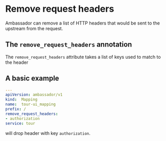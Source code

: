 # Remove request headers

Ambassador can remove a list of HTTP headers that would be sent to the upstream from the request.

## The `remove_request_headers` annotation

The `remove_request_headers` attribute takes a list of keys used to match to the header

## A basic example

```yaml
---
apiVersion: ambassador/v1
kind:  Mapping
name:  tour-ui_mapping
prefix: /
remove_request_headers:
- authorization
service: tour
```

will drop header with key `authorization`.
